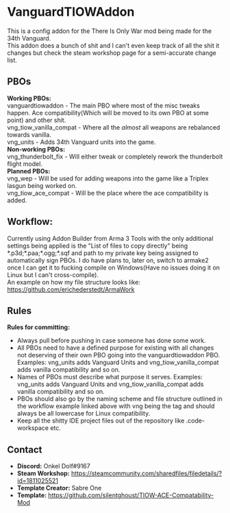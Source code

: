 # VanguardTIOWAddon
This is a config addon for the There Is Only War mod being made for the 34th Vanguard.<br />
This addon does a bunch of shit and I can't even keep track of all the shit it changes but check the steam workshop page for a semi-accurate change list.<br />

## PBOs
**Working PBOs:**<br />
vanguardtiowaddon - The main PBO where most of the misc tweaks happen. Ace compatibility(Which will be moved to its own PBO at some point) and other shit.<br />
vng_tiow_vanilla_compat - Where all the *almost* all weapons are rebalanced towards vanilla.<br />
vng_units - Adds 34th Vanguard units into the game.<br />
**Non-working PBOs:**<br />
vng_thunderbolt_fix - Will either tweak or completely rework the thunderbolt flight model.<br />
**Planned PBOs:**<br />
vng_wep - Will be used for adding weapons into the game like a Triplex lasgun being worked on.<br />
vng_tiow_ace_compat - Will be the place where the ace compatibility is added.<br />

## Workflow:
Currently using Addon Builder from Arma 3 Tools with the only additional settings being applied is the "List of files to copy directly" being \*.p3d;\*.paa;\*.ogg;\*.sqf and path to my private key being assigned to automatically sign PBOs. I do have plans to, later on, switch to armake2 once I can get it to fucking compile on Windows(Have no issues doing it on Linux but I can't cross-compile).<br />
An example on how my file structure looks like: https://github.com/erichederstedt/ArmaWork<br />

## Rules
**Rules for committing:**
- Always pull before pushing in case someone has done some work.
- All PBOs need to have a defined purpose for existing with all changes not deserving of their own PBO going into the vanguardtiowaddon PBO. Examples: vng_units adds Vanguard Units and vng_tiow_vanilla_compat adds vanilla compatibility and so on.
- Names of PBOs must describe what purpose it serves. Examples: vng_units adds Vanguard Units and vng_tiow_vanilla_compat adds vanilla compatibility and so on.
- PBOs should also go by the naming scheme and file structure outlined in the workflow example linked above with vng being the tag and should always be all lowercase for Linux compatibility.
- Keep all the shitty IDE project files out of the repository like .code-workspace etc.

## Contact
- **Discord:** Onkel Dolf#9167
- **Steam Workshop:** https://steamcommunity.com/sharedfiles/filedetails/?id=1811025521
- **Template Creator:** Sabre One
- **Template:** https://github.com/silentghoust/TIOW-ACE-Compatability-Mod

